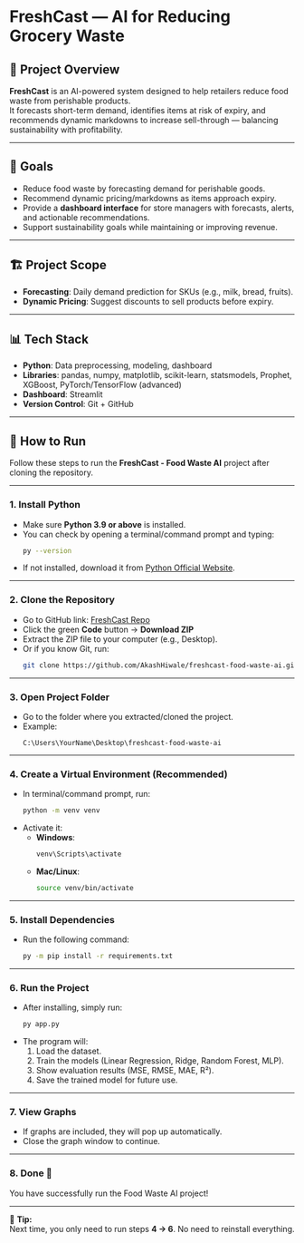 # FreshCast — AI for Reducing Grocery Waste

## 📌 Project Overview
**FreshCast** is an AI-powered system designed to help retailers reduce food waste from perishable products.  
It forecasts short-term demand, identifies items at risk of expiry, and recommends dynamic markdowns to increase sell-through — balancing sustainability with profitability.

---

## 🎯 Goals
- Reduce food waste by forecasting demand for perishable goods.
- Recommend dynamic pricing/markdowns as items approach expiry.
- Provide a **dashboard interface** for store managers with forecasts, alerts, and actionable recommendations.
- Support sustainability goals while maintaining or improving revenue.

---

## 🏗️ Project Scope
- **Forecasting**: Daily demand prediction for SKUs (e.g., milk, bread, fruits).  
- **Dynamic Pricing**: Suggest discounts to sell products before expiry.   

---

## 📊 Tech Stack
- **Python**: Data preprocessing, modeling, dashboard  
- **Libraries**: pandas, numpy, matplotlib, scikit-learn, statsmodels, Prophet, XGBoost, PyTorch/TensorFlow (advanced)  
- **Dashboard**: Streamlit  
- **Version Control**: Git + GitHub  


---

## 🚀 How to Run  

Follow these steps to run the **FreshCast - Food Waste AI** project after cloning the repository.  

---

### 1. Install Python  
- Make sure **Python 3.9 or above** is installed.  
- You can check by opening a terminal/command prompt and typing:  
  ```bash
  py --version
  ```
- If not installed, download it from [Python Official Website](https://www.python.org/downloads/).  

---

### 2. Clone the Repository  
- Go to GitHub link: [FreshCast Repo](https://github.com/AkashHiwale/freshcast-food-waste-ai)  
- Click the green **Code** button → **Download ZIP**  
- Extract the ZIP file to your computer (e.g., Desktop).  
- Or if you know Git, run:  
  ```bash
  git clone https://github.com/AkashHiwale/freshcast-food-waste-ai.git
  ```

---

### 3. Open Project Folder  
- Go to the folder where you extracted/cloned the project.  
- Example:  
  ```
  C:\Users\YourName\Desktop\freshcast-food-waste-ai
  ```

---

### 4. Create a Virtual Environment (Recommended)  
- In terminal/command prompt, run:  
  ```bash
  python -m venv venv
  ```
- Activate it:  
  - **Windows**:  
    ```bash
    venv\Scripts\activate
    ```
  - **Mac/Linux**:  
    ```bash
    source venv/bin/activate
    ```

---

### 5. Install Dependencies  
- Run the following command:  
  ```bash
  py -m pip install -r requirements.txt
  ```

---

### 6. Run the Project  
- After installing, simply run:  
  ```bash
  py app.py
  ```
- The program will:  
  1. Load the dataset.  
  2. Train the models (Linear Regression, Ridge, Random Forest, MLP).  
  3. Show evaluation results (MSE, RMSE, MAE, R²).  
  4. Save the trained model for future use.  

---

### 7. View Graphs  
- If graphs are included, they will pop up automatically.  
- Close the graph window to continue.  

---

### 8. Done 🎉  
You have successfully run the Food Waste AI project!  

---

📌 **Tip:**  
Next time, you only need to run steps **4 → 6**. No need to reinstall everything.